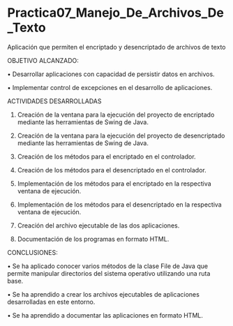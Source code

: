 # Practica07_Manejo_De_Archivos_De_Texto
Aplicación que permiten el encriptado y desencriptado de archivos de texto

OBJETIVO ALCANZADO:

• Desarrollar aplicaciones con capacidad de persistir datos en archivos.

• Implementar control de excepciones en el desarrollo de aplicaciones.

ACTIVIDADES DESARROLLADAS

1.	Creación de la ventana para la ejecución del proyecto de encriptado mediante las herramientas de Swing de Java.

2.	Creación de la ventana para la ejecución del proyecto de desencriptado mediante las herramientas de Swing de Java.

3.	Creación de los métodos para el encriptado en el controlador.

4.	Creación de los métodos para el desencriptado en el controlador.

5.	Implementación de los métodos para el encriptado en la respectiva ventana de ejecución.

6.	 Implementación de los métodos para el desencriptado en la respectiva ventana de ejecución.

7.	 Creación del archivo ejecutable de las dos aplicaciones.

8.	Documentación de los programas en formato HTML.

CONCLUSIONES:

•	Se ha aplicado conocer varios métodos de la clase File de Java que permite manipular directorios del sistema operativo utilizando una ruta base.

•	Se ha aprendido a crear los archivos ejecutables de aplicaciones desarrolladas en este entorno.

•	Se ha aprendido a documentar las aplicaciones en formato HTML.
